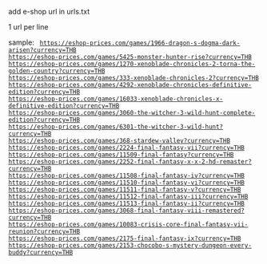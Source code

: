 add e-shop url in urls.txt

1 url per line

sample:
<code>
https://eshop-prices.com/games/1966-dragon-s-dogma-dark-arisen?currency=THB
https://eshop-prices.com/games/5425-monster-hunter-rise?currency=THB
https://eshop-prices.com/games/1270-xenoblade-chronicles-2-torna-the-golden-country?currency=THB
https://eshop-prices.com/games/333-xenoblade-chronicles-2?currency=THB
https://eshop-prices.com/games/4292-xenoblade-chronicles-definitive-edition?currency=THB
https://eshop-prices.com/games/16033-xenoblade-chronicles-x-definitive-edition?currency=THB
https://eshop-prices.com/games/3060-the-witcher-3-wild-hunt-complete-edition?currency=THB
https://eshop-prices.com/games/6301-the-witcher-3-wild-hunt?currency=THB
https://eshop-prices.com/games/368-stardew-valley?currency=THB
https://eshop-prices.com/games/2224-final-fantasy-vii?currency=THB
https://eshop-prices.com/games/11509-final-fantasy?currency=THB
https://eshop-prices.com/games/2252-final-fantasy-x-x-2-hd-remaster?currency=THB
https://eshop-prices.com/games/11508-final-fantasy-iv?currency=THB
https://eshop-prices.com/games/11510-final-fantasy-vi?currency=THB
https://eshop-prices.com/games/11511-final-fantasy-v?currency=THB
https://eshop-prices.com/games/11512-final-fantasy-iii?currency=THB
https://eshop-prices.com/games/11513-final-fantasy-ii?currency=THB
https://eshop-prices.com/games/3068-final-fantasy-viii-remastered?currency=THB
https://eshop-prices.com/games/10083-crisis-core-final-fantasy-vii-reunion?currency=THB
https://eshop-prices.com/games/2175-final-fantasy-ix?currency=THB
https://eshop-prices.com/games/2153-chocobo-s-mystery-dungeon-every-buddy?currency=THB
</code>
